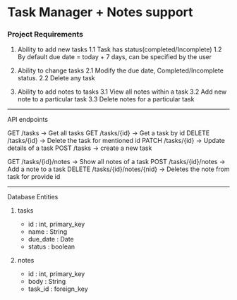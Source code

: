 # Task Manager + Notes support


### Project Requirements
1. Ability to add new tasks
   1.1 Task has status(completed/Incomplete)
   1.2 By default due date = today + 7 days, can be specified by the user

2.  Ability to change tasks
    2.1 Modify the due date, Completed/Incomplete status.
    2.2 Delete any task

3.  Ability to add notes to tasks
    3.1 View all notes within a task
    3.2 Add new note to a particular task
    3.3 Delete notes for a particular task

-------------------------------------------------------------------------------

API endpoints

GET     /tasks                      -> Get all tasks
GET     /tasks/{id}                 -> Get a task by id
DELETE  /tasks/{id}                 -> Delete the task for mentioned id
PATCH   /tasks/{id}                 -> Update details of a task
POST    /tasks                      -> create a new task

GET     /tasks/{id}/notes           -> Show all notes of a task
POST    /tasks/{id}/notes           -> Add a note to a task
DELETE  /tasks/{id}/notes/{nid}     -> Deletes the note from task for provide id


-------------------------------------------------------------------------------

Database Entities

1.  tasks
    - id        : int, primary_key
    - name      : String
    - due_date  : Date
    - status    : boolean


2. notes
    - id        : int, primary_key
    - body      : String
    - task_id   : foreign_key


